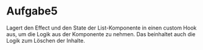 # Aufgabe5

Lagert den Effect und den State der List-Komponente in einen custom Hook aus, um die Logik aus der Komponente zu nehmen.
Das beinhaltet auch die Logik zum Löschen der Inhalte.
